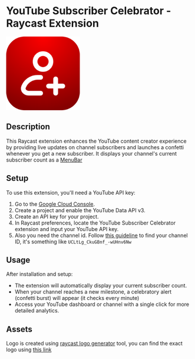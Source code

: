 # YouTube Subscriber Celebrator - Raycast Extension

<img src="./assets/command-icon.png" alt="YouTube Subscriber Celebrator" width="200"/>

## Description

This Raycast extension enhances the YouTube content creator experience by providing live updates on channel subscribers and launches a confetti whenever you get a new subscriber. It displays your channel's current subscriber count as a [MenuBar](https://developer.apple.com/design/human-interface-guidelines/the-menu-bar)

## Setup

To use this extension, you'll need a YouTube API key:

1. Go to the [Google Cloud Console](https://console.cloud.google.com/).
2. Create a project and enable the YouTube Data API v3.
3. Create an API key for your project.
4. In Raycast preferences, locate the YouTube Subscriber Celebrator extension and input your YouTube API key.
5. Also you need the channel id. Follow [this guideline](https://support.google.com/youtube/answer/3250431?hl=en) to find your channel ID, it's something like `UCLtLg_CkuGBnf_-wUHnv6Nw`

## Usage

After installation and setup:

- The extension will automatically display your current subscriber count.
- When your channel reaches a new milestone, a celebratory alert (confetti burst) will appear (it checks every minute)
- Access your YouTube dashboard or channel with a single click for more detailed analytics.

## Assets

Logo is created using [raycast logo generator](https://icon.ray.so/) tool, you can find the exact logo using [this link](https://icon.ray.so/?fileName=extension_icon&icon=add-person&backgroundRadius=128&backgroundStrokeSize=0&backgroundStrokeColor=%23FFFFFF&backgroundRadialGlare=true&backgroundNoiseTexture=false&backgroundNoiseTextureOpacity=25&backgroundStrokeOpacity=100&iconColor=%23FFFFFF&iconSize=352&selectedPresetIndex=null&customSvg=undefined&backgroundFillType=Solid&backgroundStartColor=%23860000&backgroundEndColor=%23FF0000&backgroundAngle=45)
